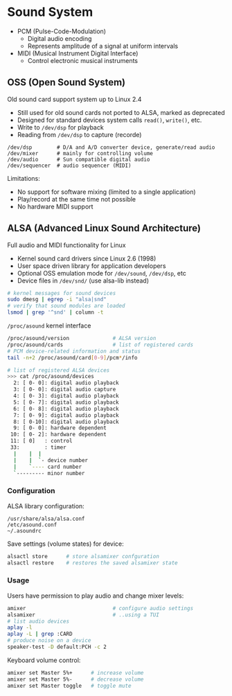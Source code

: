 
# Sound System

* PCM (Pulse-Code-Modulation)
  - Digital audio encoding
  - Represents amplitude of a signal at uniform intervals
* MIDI (Musical Instrument Digital Interface)
  - Control electronic musical instruments

## OSS (Open Sound System)
 
Old sound card support system up to Linux 2.4

* Still used for old sound cards not ported to ALSA, marked as deprecated
* Designed for standard devices system calls `read()`, `write()`, etc.
* Write to `/dev/dsp` for playback
* Reading from `/dev/dsp` to capture (recorde)

```
/dev/dsp        # D/A and A/D converter device, generate/read audio
/dev/mixer      # mainly for controlling volume
/dev/audio      # Sun compatible digital audio
/dev/sequencer  # audio sequencer (MIDI)
```

Limitations:

* No support for software mixing (limited to a single application)
* Play/record at the same time not possible
* No hardware MIDI support

## ALSA (Advanced Linux Sound Architecture) 

Full audio and MIDI functionality for Linux

* Kernel sound card drivers since Linux 2.6 (1998)
* User space driven library for application developers
* Optional OSS emulation mode for `/dev/sound`, `/dev/dsp`, etc
* Device files in `/dev/snd/` (use alsa-lib instead)

```bash
# kernel messages for sound devices
sudo dmesg | egrep -i "alsa|snd"  
# verify that sound modules are loaded
lsmod | grep '^snd' | column -t
```

`/proc/asound` kernel interface

```bash
/proc/asound/version              # ALSA version
/proc/asound/cards                # list of registered cards
# PCM device-related information and status
tail -n+2 /proc/asound/card[0-9]/pcm*/info
```
```bash
# list of registered ALSA devices
>>> cat /proc/asound/devices
  2: [ 0- 0]: digital audio playback
  3: [ 0- 0]: digital audio capture
  4: [ 0- 3]: digital audio playback
  5: [ 0- 7]: digital audio playback
  6: [ 0- 8]: digital audio playback
  7: [ 0- 9]: digital audio playback
  8: [ 0-10]: digital audio playback
  9: [ 0- 0]: hardware dependent
 10: [ 0- 2]: hardware dependent
 11: [ 0]   : control
 33:        : timer
  |    |  |
  |    |  `- device number
  |    `---- card number
  `--------- minor number
```

### Configuration

ALSA library configuration:

```
/usr/share/alsa/alsa.conf
/etc/asound.conf
~/.asoundrc
```

Save settings (volume states) for device:

```bash
alsactl store      # store alsamixer confguration
alsactl restore    # restores the saved alsamixer state
```

### Usage

Users have permission to play audio and change mixer levels:

```bash
amixer                            # configure audio settings
alsamixer                         # ..using a TUI
# list audio devices
aplay -l
aplay -L | grep :CARD
# produce noise on a device
speaker-test -D default:PCH -c 2
```

Keyboard volume control:

```bash
amixer set Master 5%+      # increase volume
amixer set Master 5%-      # decrease volume
amixer set Master toggle   # toggle mute
```

